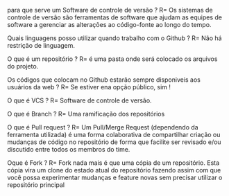
 para que serve um Software de controle de versão ?
 R= Os sistemas de controle de versão são ferramentas de software que ajudam as equipes de software a gerenciar as
 alterações ao código-fonte ao longo do tempo. 

Quais linguagens posso utilizar quando trabalho com o Github ?
 R= Não há restrição de linguagem.

O que é um repositório ?
R= é uma pasta onde será colocado os arquivos do projeto.

Os códigos que colocam no Github estarão sempre disponiveis aos usuários da web ?
R= Se estiver ena opção público, sim !

O que é VCS ?
R= Software de controle de versão.

O que é Branch ?
R= Uma ramificação dos repositórios

O que é Pull request ?
R= Um Pull/Merge Request (dependendo da ferramenta utilizada) é uma forma colaborativa de compartilhar criação ou mudanças de código no repositório
 de forma que facilite ser revisado e/ou discutido entre todos os membros do time.

Oque é Fork ?
R= Fork nada mais é que uma cópia de um repositório. Esta cópia vira um clone do estado atual do repositório
 fazendo assim com que você possa experimentar mudanças e feature novas sem precisar utilizar o repositório principal

